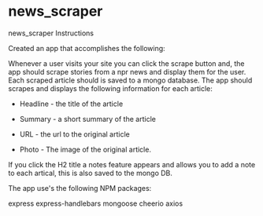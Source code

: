 # news_scraper
news_scraper
Instructions


Created an app that accomplishes the following:



Whenever a user visits your site you can click the scrape button and, the app should scrape stories from a npr news and display them for the user. Each scraped article should is saved to a mongo database. The app should scrapes and displays the following information for each article:


 * Headline - the title of the article

 * Summary - a short summary of the article

 * URL - the url to the original article

 * Photo - The image of the original article.

If you click the H2 title a notes feature appears and allows you to add a note to each artical, this is also saved to the mongo DB.

The app use's the following NPM packages:

express
express-handlebars
mongoose
cheerio
axios

